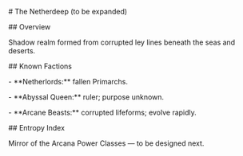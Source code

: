 \# The Netherdeep (to be expanded)



\## Overview

Shadow realm formed from corrupted ley lines beneath the seas and deserts.



\## Known Factions

\- \*\*Netherlords:\*\* fallen Primarchs.  

\- \*\*Abyssal Queen:\*\* ruler; purpose unknown.  

\- \*\*Arcane Beasts:\*\* corrupted lifeforms; evolve rapidly.



\## Entropy Index

Mirror of the Arcana Power Classes — to be designed next.



